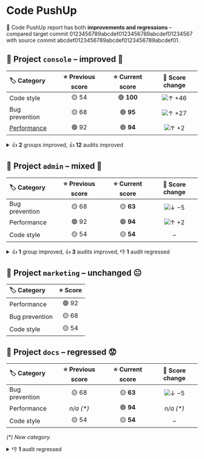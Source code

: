 # Code PushUp

🤨 Code PushUp report has both **improvements and regressions** – compared target commit 0123456789abcdef0123456789abcdef01234567 with source commit abcdef0123456789abcdef0123456789abcdef01.

## 💼 Project `console` – improved 🥳

| 🏷️ Category                                                              | ⭐ Previous score | ⭐ Current score |                        🔄 Score change                         |
| :------------------------------------------------------------------------ | :--------------: | :-------------: | :------------------------------------------------------------: |
| Code style                                                                |      🟡 54       |   🟢 **100**    | ![↑ +46](https://img.shields.io/badge/%E2%86%91%20%2B46-green) |
| Bug prevention                                                            |      🟡 68       |    🟢 **95**    | ![↑ +27](https://img.shields.io/badge/%E2%86%91%20%2B27-green) |
| [Performance](https://developers.google.com/web/fundamentals/performance) |      🟢 92       |    🟢 **94**    |  ![↑ +2](https://img.shields.io/badge/%E2%86%91%20%2B2-green)  |

<details>
<summary>👍 <strong>2</strong> groups improved, 👍 <strong>12</strong> audits improved</summary>

### 🗃️ Groups

| 🔌 Plugin                                                          | 🗃️ Group                | ⭐ Previous score | ⭐ Current score |                        🔄 Score change                         |
| :----------------------------------------------------------------- | :----------------------- | :--------------: | :-------------: | :------------------------------------------------------------: |
| [ESLint](https://www.npmjs.com/package/@code-pushup/eslint-plugin) | Maximum lines limitation |      🟡 50       |   🟢 **100**    | ![↑ +50](https://img.shields.io/badge/%E2%86%91%20%2B50-green) |
| Lighthouse                                                         | Performance              |      🟢 92       |    🟢 **94**    |  ![↑ +2](https://img.shields.io/badge/%E2%86%91%20%2B2-green)  |

### 🛡️ Audits

| 🔌 Plugin                                                          | 🛡️ Audit                                                                                                                                            | 📏 Previous value | 📏 Current value |                                   🔄 Value change                                    |
| :----------------------------------------------------------------- | :--------------------------------------------------------------------------------------------------------------------------------------------------- | :---------------: | :--------------: | :----------------------------------------------------------------------------------: |
| [ESLint](https://www.npmjs.com/package/@code-pushup/eslint-plugin) | [Disallow variable declarations from shadowing variables declared in the outer scope](https://eslint.org/docs/latest/rules/no-shadow)                |   🟥 3 warnings   |  🟩 **passed**   | ![↓ −100 %](https://img.shields.io/badge/%E2%86%93%20%E2%88%92100%E2%80%89%25-green) |
| [ESLint](https://www.npmjs.com/package/@code-pushup/eslint-plugin) | [Require or disallow method and property shorthand syntax for object literals](https://eslint.org/docs/latest/rules/object-shorthand)                |   🟥 3 warnings   |  🟩 **passed**   | ![↓ −100 %](https://img.shields.io/badge/%E2%86%93%20%E2%88%92100%E2%80%89%25-green) |
| [ESLint](https://www.npmjs.com/package/@code-pushup/eslint-plugin) | [verifies the list of dependencies for Hooks like useEffect and similar](https://github.com/facebook/react/issues/14920)                             |   🟥 2 warnings   |  🟩 **passed**   | ![↓ −100 %](https://img.shields.io/badge/%E2%86%93%20%E2%88%92100%E2%80%89%25-green) |
| [ESLint](https://www.npmjs.com/package/@code-pushup/eslint-plugin) | [Disallow unused variables](https://eslint.org/docs/latest/rules/no-unused-vars)                                                                     |   🟥 1 warning    |  🟩 **passed**   | ![↓ −100 %](https://img.shields.io/badge/%E2%86%93%20%E2%88%92100%E2%80%89%25-green) |
| [ESLint](https://www.npmjs.com/package/@code-pushup/eslint-plugin) | [Require braces around arrow function bodies](https://eslint.org/docs/latest/rules/arrow-body-style)                                                 |   🟥 1 warning    |  🟩 **passed**   | ![↓ −100 %](https://img.shields.io/badge/%E2%86%93%20%E2%88%92100%E2%80%89%25-green) |
| [ESLint](https://www.npmjs.com/package/@code-pushup/eslint-plugin) | [Require the use of `===` and `!==`](https://eslint.org/docs/latest/rules/eqeqeq)                                                                    |   🟥 1 warning    |  🟩 **passed**   | ![↓ −100 %](https://img.shields.io/badge/%E2%86%93%20%E2%88%92100%E2%80%89%25-green) |
| [ESLint](https://www.npmjs.com/package/@code-pushup/eslint-plugin) | [Enforce a maximum number of lines of code in a function](https://eslint.org/docs/latest/rules/max-lines-per-function)                               |   🟥 1 warning    |  🟩 **passed**   | ![↓ −100 %](https://img.shields.io/badge/%E2%86%93%20%E2%88%92100%E2%80%89%25-green) |
| [ESLint](https://www.npmjs.com/package/@code-pushup/eslint-plugin) | [Require `const` declarations for variables that are never reassigned after declared](https://eslint.org/docs/latest/rules/prefer-const)             |   🟥 1 warning    |  🟩 **passed**   | ![↓ −100 %](https://img.shields.io/badge/%E2%86%93%20%E2%88%92100%E2%80%89%25-green) |
| [ESLint](https://www.npmjs.com/package/@code-pushup/eslint-plugin) | [Disallow missing `key` props in iterators/collection literals](https://github.com/jsx-eslint/eslint-plugin-react/tree/master/docs/rules/jsx-key.md) |   🟥 1 warning    |  🟩 **passed**   | ![↓ −100 %](https://img.shields.io/badge/%E2%86%93%20%E2%88%92100%E2%80%89%25-green) |
| Lighthouse                                                         | [Largest Contentful Paint](https://developer.chrome.com/docs/lighthouse/performance/largest-contentful-paint/)                                       |     🟨 1.5 s      |   🟨 **1.4 s**   |   ![↓ −8 %](https://img.shields.io/badge/%E2%86%93%20%E2%88%928%E2%80%89%25-green)   |
| Lighthouse                                                         | [First Contentful Paint](https://developer.chrome.com/docs/lighthouse/performance/first-contentful-paint/)                                           |     🟨 1.2 s      |   🟨 **1.1 s**   |   ![↓ −4 %](https://img.shields.io/badge/%E2%86%93%20%E2%88%924%E2%80%89%25-green)   |
| Lighthouse                                                         | [Speed Index](https://developer.chrome.com/docs/lighthouse/performance/speed-index/)                                                                 |     🟩 1.2 s      |   🟩 **1.1 s**   |   ![↓ −4 %](https://img.shields.io/badge/%E2%86%93%20%E2%88%924%E2%80%89%25-green)   |

41 other audits are unchanged.

</details>

## 💼 Project `admin` – mixed 🤨

| 🏷️ Category   | ⭐ Previous score | ⭐ Current score |                         🔄 Score change                          |
| :------------- | :--------------: | :-------------: | :--------------------------------------------------------------: |
| Bug prevention |      🟡 68       |    🟡 **63**    | ![↓ −5](https://img.shields.io/badge/%E2%86%93%20%E2%88%925-red) |
| Performance    |      🟢 92       |    🟢 **94**    |   ![↑ +2](https://img.shields.io/badge/%E2%86%91%20%2B2-green)   |
| Code style     |      🟡 54       |    🟡 **54**    |                                –                                 |

<details>
<summary>👍 <strong>1</strong> group improved, 👍 <strong>3</strong> audits improved, 👎 <strong>1</strong> audit regressed</summary>

### 🗃️ Groups

| 🔌 Plugin  | 🗃️ Group   | ⭐ Previous score | ⭐ Current score |                       🔄 Score change                        |
| :--------- | :---------- | :--------------: | :-------------: | :----------------------------------------------------------: |
| Lighthouse | Performance |      🟢 92       |    🟢 **94**    | ![↑ +2](https://img.shields.io/badge/%E2%86%91%20%2B2-green) |

1 other group is unchanged.

### 🛡️ Audits

| 🔌 Plugin                                                          | 🛡️ Audit                                                                                                      | 📏 Previous value | 📏 Current value |                                 🔄 Value change                                  |
| :----------------------------------------------------------------- | :------------------------------------------------------------------------------------------------------------- | :---------------: | :--------------: | :------------------------------------------------------------------------------: |
| [ESLint](https://www.npmjs.com/package/@code-pushup/eslint-plugin) | [Disallow unused variables](https://eslint.org/docs/latest/rules/no-unused-vars)                               |     🟩 passed     |  🟥 **1 error**  | ![↑ +∞ %](https://img.shields.io/badge/%E2%86%91%20%2B%E2%88%9E%E2%80%89%25-red) |
| Lighthouse                                                         | [Largest Contentful Paint](https://developer.chrome.com/docs/lighthouse/performance/largest-contentful-paint/) |     🟨 1.5 s      |   🟨 **1.4 s**   | ![↓ −8 %](https://img.shields.io/badge/%E2%86%93%20%E2%88%928%E2%80%89%25-green) |
| Lighthouse                                                         | [First Contentful Paint](https://developer.chrome.com/docs/lighthouse/performance/first-contentful-paint/)     |     🟨 1.2 s      |   🟨 **1.1 s**   | ![↓ −4 %](https://img.shields.io/badge/%E2%86%93%20%E2%88%924%E2%80%89%25-green) |
| Lighthouse                                                         | [Speed Index](https://developer.chrome.com/docs/lighthouse/performance/speed-index/)                           |     🟩 1.2 s      |   🟩 **1.1 s**   | ![↓ −4 %](https://img.shields.io/badge/%E2%86%93%20%E2%88%924%E2%80%89%25-green) |

49 other audits are unchanged.

</details>

## 💼 Project `marketing` – unchanged 😐

| 🏷️ Category   | ⭐ Score |
| :------------- | :-----: |
| Performance    |  🟢 92  |
| Bug prevention |  🟡 68  |
| Code style     |  🟡 54  |

## 💼 Project `docs` – regressed 😟

| 🏷️ Category   | ⭐ Previous score | ⭐ Current score |                         🔄 Score change                          |
| :------------- | :--------------: | :-------------: | :--------------------------------------------------------------: |
| Bug prevention |      🟡 68       |    🟡 **63**    | ![↓ −5](https://img.shields.io/badge/%E2%86%93%20%E2%88%925-red) |
| Performance    |    _n/a (\*)_    |    🟢 **94**    |                            _n/a (\*)_                            |
| Code style     |      🟡 54       |    🟡 **54**    |                                –                                 |

_(\*) New category._

<details>
<summary>👎 <strong>1</strong> audit regressed</summary>

### 🗃️ Groups

All of 1 group is unchanged.

### 🛡️ Audits

| 🔌 Plugin                                                          | 🛡️ Audit                                                                        | 📏 Previous value | 📏 Current value |                                 🔄 Value change                                  |
| :----------------------------------------------------------------- | :------------------------------------------------------------------------------- | :---------------: | :--------------: | :------------------------------------------------------------------------------: |
| [ESLint](https://www.npmjs.com/package/@code-pushup/eslint-plugin) | [Disallow unused variables](https://eslint.org/docs/latest/rules/no-unused-vars) |     🟩 passed     |  🟥 **1 error**  | ![↑ +∞ %](https://img.shields.io/badge/%E2%86%91%20%2B%E2%88%9E%E2%80%89%25-red) |

49 other audits are unchanged.

</details>
